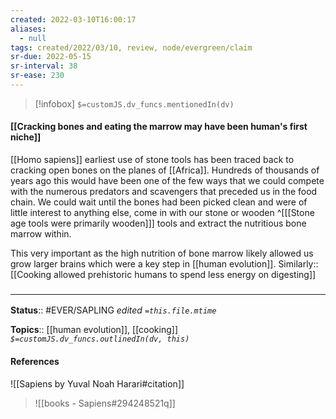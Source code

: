 ```yaml
---
created: 2022-03-10T16:00:17 
aliases:
  - null
tags: created/2022/03/10, review, node/evergreen/claim
sr-due: 2022-05-15
sr-interval: 38
sr-ease: 230
---
```

> [!infobox]
`$=customJS.dv_funcs.mentionedIn(dv)`

#### [[Cracking bones and eating the marrow may have been human's first niche]] 

[[Homo sapiens]] earliest use of stone tools has been traced back to cracking open bones on the planes of [[Africa]]. Hundreds of thousands of years ago this would have been one of the few ways that we could compete with the numerous predators and scavengers that preceded us in the food chain. We could wait until the bones had been picked clean and were of little interest to anything else, come in with our stone or wooden
^[[[Stone age tools were primarily wooden]]]
tools and extract the nutritious bone marrow within. 

This very important as the high nutrition of bone marrow likely allowed us grow larger brains which were a key step in [[human evolution]].
Similarly:: [[Cooking allowed prehistoric humans to spend less energy on digesting]]

### <hr class="footnote"/>

**Status**:: #EVER/SAPLING 
*edited `=this.file.mtime`*

**Topics**:: [[human evolution]], [[cooking]]
*`$=customJS.dv_funcs.outlinedIn(dv, this)`*

#### References

![[Sapiens by Yuval Noah Harari#citation]]

> ![[books - Sapiens#294248521q]]
